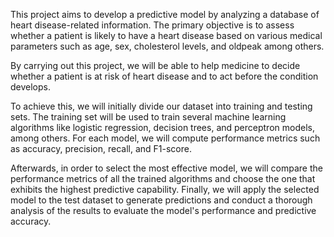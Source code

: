 This project aims to develop a predictive model by analyzing a database of heart disease-related information. The primary objective is to assess whether a patient is likely to have a heart disease based on various medical parameters such as age, sex, cholesterol levels, and oldpeak among others.

By carrying out this project, we will be able to help medicine to decide whether a patient is at risk of heart disease and to act before the condition develops.

To achieve this, we will initially divide our dataset into training and testing sets. The training set will be used to train several machine learning algorithms like logistic regression, decision trees, and perceptron models, among others. For each model, we will compute performance metrics such as accuracy, precision, recall, and F1-score.

Afterwards, in order to select the most effective model, we will compare the performance metrics of all the trained algorithms and choose the one that exhibits the highest predictive capability. Finally, we will apply the selected model to the test dataset to generate predictions and conduct a thorough analysis of the results to evaluate the model's performance and predictive accuracy.
